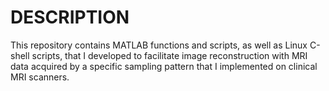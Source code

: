 # DESCRIPTION
This repository contains MATLAB functions and scripts, as well as Linux C-shell scripts, that I developed to facilitate image reconstruction with MRI data acquired by a specific sampling pattern that I implemented on clinical MRI scanners.
